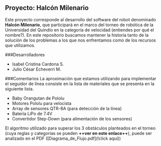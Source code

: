 ## Proyecto: Halcón Milenario

Este proyecto corresponde al desarrollo del software del robot denominado **Halcón Milenario**, que participará en el marco del torneo de robótica de la Universidad del Quindío en la categoría de velocidad (entiendes por qué el nombre?). En este repositorio buscamos mantener la historia tanto de la solución de los problemas a los que nos enfrentamos como de los recursos que utilizamos.


###Desarrolladores
*	Isabel Cristina Cardona S.
*	Julio César Echeverri M.


###Comentarios
La aproximación que estamos utilizando para implementar el seguidor de línea consiste en la lista de materiales que se presenta en la siguiente lista.

* Baby Orangutan de Pololu
* Motores Pololu para velocista
* Array de sensores QTR-8A (para detección de la línea)
* Batería LiPo de 7.4V
* Convertidor Step-Down (para alimentación de los sensores)

El algoritmo utilizado para superar los 3 obstáculos planteados en el torneo (cuya reglas y categorías se pueden **++ver en este enlace++**), puede ser analizado en el PDF ([Diagrama_de_Flujo.pdf](!click aquí))

